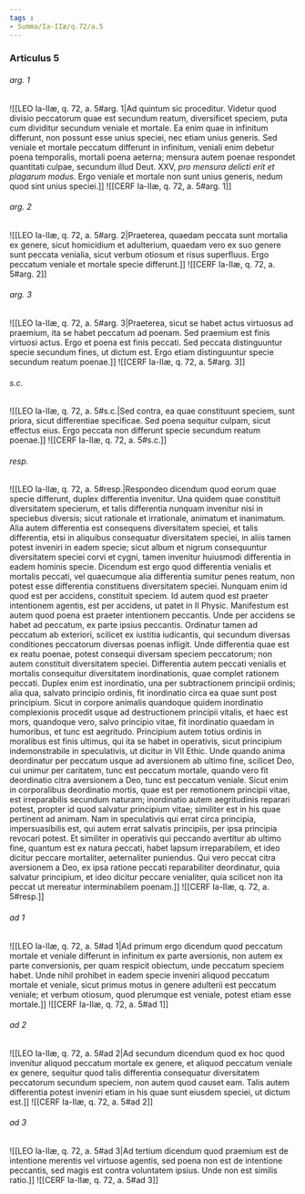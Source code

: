 ```yaml
---
tags : 
- Summa/Ia-IIæ/q.72/a.5
---
```


### Articulus 5

###### arg. 1
![[LEO Ia-IIæ, q. 72, a. 5#arg. 1|Ad quintum sic proceditur. Videtur quod divisio peccatorum quae est secundum reatum, diversificet speciem, puta cum dividitur secundum veniale et mortale. Ea enim quae in infinitum differunt, non possunt esse unius speciei, nec etiam unius generis. Sed veniale et mortale peccatum differunt in infinitum, veniali enim debetur poena temporalis, mortali poena aeterna; mensura autem poenae respondet quantitati culpae, secundum illud Deut. XXV, *pro mensura delicti erit et plagarum modus*. Ergo veniale et mortale non sunt unius generis, nedum quod sint unius speciei.]]
![[CERF Ia-IIæ, q. 72, a. 5#arg. 1]]

###### arg. 2
![[LEO Ia-IIæ, q. 72, a. 5#arg. 2|Praeterea, quaedam peccata sunt mortalia ex genere, sicut homicidium et adulterium, quaedam vero ex suo genere sunt peccata venialia, sicut verbum otiosum et risus superfluus. Ergo peccatum veniale et mortale specie differunt.]]
![[CERF Ia-IIæ, q. 72, a. 5#arg. 2]]

###### arg. 3
![[LEO Ia-IIæ, q. 72, a. 5#arg. 3|Praeterea, sicut se habet actus virtuosus ad praemium, ita se habet peccatum ad poenam. Sed praemium est finis virtuosi actus. Ergo et poena est finis peccati. Sed peccata distinguuntur specie secundum fines, ut dictum est. Ergo etiam distinguuntur specie secundum reatum poenae.]]
![[CERF Ia-IIæ, q. 72, a. 5#arg. 3]]

###### s.c.
![[LEO Ia-IIæ, q. 72, a. 5#s.c.|Sed contra, ea quae constituunt speciem, sunt priora, sicut differentiae specificae. Sed poena sequitur culpam, sicut effectus eius. Ergo peccata non differunt specie secundum reatum poenae.]]
![[CERF Ia-IIæ, q. 72, a. 5#s.c.]]

###### resp.
![[LEO Ia-IIæ, q. 72, a. 5#resp.|Respondeo dicendum quod eorum quae specie differunt, duplex differentia invenitur. Una quidem quae constituit diversitatem specierum, et talis differentia nunquam invenitur nisi in speciebus diversis; sicut rationale et irrationale, animatum et inanimatum. Alia autem differentia est consequens diversitatem speciei, et talis differentia, etsi in aliquibus consequatur diversitatem speciei, in aliis tamen potest inveniri in eadem specie; sicut album et nigrum consequuntur diversitatem speciei corvi et cygni, tamen invenitur huiusmodi differentia in eadem hominis specie. Dicendum est ergo quod differentia venialis et mortalis peccati, vel quaecumque alia differentia sumitur penes reatum, non potest esse differentia constituens diversitatem speciei. Nunquam enim id quod est per accidens, constituit speciem. Id autem quod est praeter intentionem agentis, est per accidens, ut patet in II Physic. Manifestum est autem quod poena est praeter intentionem peccantis. Unde per accidens se habet ad peccatum, ex parte ipsius peccantis. Ordinatur tamen ad peccatum ab exteriori, scilicet ex iustitia iudicantis, qui secundum diversas conditiones peccatorum diversas poenas infligit. Unde differentia quae est ex reatu poenae, potest consequi diversam speciem peccatorum; non autem constituit diversitatem speciei. Differentia autem peccati venialis et mortalis consequitur diversitatem inordinationis, quae complet rationem peccati. Duplex enim est inordinatio, una per subtractionem principii ordinis; alia qua, salvato principio ordinis, fit inordinatio circa ea quae sunt post principium. Sicut in corpore animalis quandoque quidem inordinatio complexionis procedit usque ad destructionem principii vitalis, et haec est mors, quandoque vero, salvo principio vitae, fit inordinatio quaedam in humoribus, et tunc est aegritudo. Principium autem totius ordinis in moralibus est finis ultimus, qui ita se habet in operativis, sicut principium indemonstrabile in speculativis, ut dicitur in VII Ethic. Unde quando anima deordinatur per peccatum usque ad aversionem ab ultimo fine, scilicet Deo, cui unimur per caritatem, tunc est peccatum mortale, quando vero fit deordinatio citra aversionem a Deo, tunc est peccatum veniale. Sicut enim in corporalibus deordinatio mortis, quae est per remotionem principii vitae, est irreparabilis secundum naturam; inordinatio autem aegritudinis reparari potest, propter id quod salvatur principium vitae; similiter est in his quae pertinent ad animam. Nam in speculativis qui errat circa principia, impersuasibilis est, qui autem errat salvatis principiis, per ipsa principia revocari potest. Et similiter in operativis qui peccando avertitur ab ultimo fine, quantum est ex natura peccati, habet lapsum irreparabilem, et ideo dicitur peccare mortaliter, aeternaliter puniendus. Qui vero peccat citra aversionem a Deo, ex ipsa ratione peccati reparabiliter deordinatur, quia salvatur principium, et ideo dicitur peccare venialiter, quia scilicet non ita peccat ut mereatur interminabilem poenam.]]
![[CERF Ia-IIæ, q. 72, a. 5#resp.]]

###### ad 1
![[LEO Ia-IIæ, q. 72, a. 5#ad 1|Ad primum ergo dicendum quod peccatum mortale et veniale differunt in infinitum ex parte aversionis, non autem ex parte conversionis, per quam respicit obiectum, unde peccatum speciem habet. Unde nihil prohibet in eadem specie inveniri aliquod peccatum mortale et veniale, sicut primus motus in genere adulterii est peccatum veniale; et verbum otiosum, quod plerumque est veniale, potest etiam esse mortale.]]
![[CERF Ia-IIæ, q. 72, a. 5#ad 1]]

###### ad 2
![[LEO Ia-IIæ, q. 72, a. 5#ad 2|Ad secundum dicendum quod ex hoc quod invenitur aliquod peccatum mortale ex genere, et aliquod peccatum veniale ex genere, sequitur quod talis differentia consequatur diversitatem peccatorum secundum speciem, non autem quod causet eam. Talis autem differentia potest inveniri etiam in his quae sunt eiusdem speciei, ut dictum est.]]
![[CERF Ia-IIæ, q. 72, a. 5#ad 2]]

###### ad 3
![[LEO Ia-IIæ, q. 72, a. 5#ad 3|Ad tertium dicendum quod praemium est de intentione merentis vel virtuose agentis, sed poena non est de intentione peccantis, sed magis est contra voluntatem ipsius. Unde non est similis ratio.]]
![[CERF Ia-IIæ, q. 72, a. 5#ad 3]]

